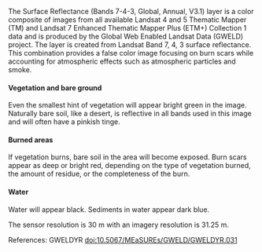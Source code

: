 The Surface Reflectance (Bands 7-4-3, Global, Annual, V3.1) layer is a color composite of images from all available Landsat 4 and 5 Thematic Mapper (TM) and Landsat 7 Enhanced Thematic Mapper Plus (ETM+) Collection 1 data and is produced by the Global Web Enabled Landsat Data (GWELD) project. The layer is created from Landsat Band 7, 4, 3 surface reflectance. This combination provides a false color image focusing on burn scars while accounting for atmospheric effects such as atmospheric particles and smoke.

#### Vegetation and bare ground
Even the smallest hint of vegetation will appear bright green in the image. Naturally bare soil, like a desert, is reflective in all bands used in this image and will often have a pinkish tinge.

#### Burned areas
If vegetation burns, bare soil in the area will become exposed. Burn scars appear as deep or bright red, depending on the type of vegetation burned, the amount of residue, or the completeness of the burn.

#### Water
Water will appear black. Sediments in water appear dark blue.

The sensor resolution is 30 m with an imagery resolution is 31.25 m.

References: GWELDYR [doi:10.5067/MEaSUREs/GWELD/GWELDYR.031](https://doi.org/10.5067/MEaSUREs/GWELD/GWELDYR.031)